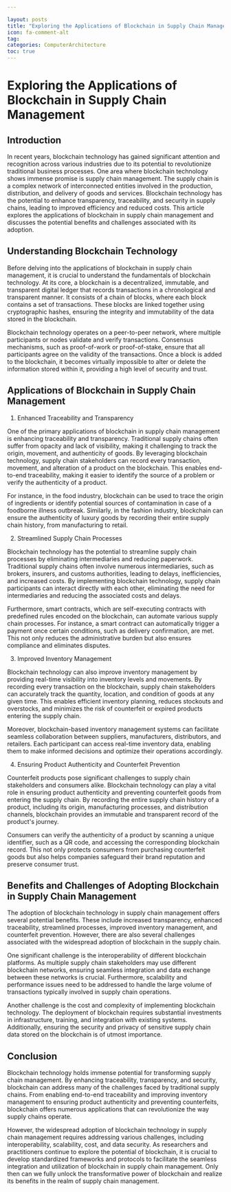 ```yaml
---

layout: posts
title: "Exploring the Applications of Blockchain in Supply Chain Management"
icon: fa-comment-alt
tag:      
categories: ComputerArchitecture
toc: true
---
```




# Exploring the Applications of Blockchain in Supply Chain Management

## Introduction

In recent years, blockchain technology has gained significant attention and recognition across various industries due to its potential to revolutionize traditional business processes. One area where blockchain technology shows immense promise is supply chain management. The supply chain is a complex network of interconnected entities involved in the production, distribution, and delivery of goods and services. Blockchain technology has the potential to enhance transparency, traceability, and security in supply chains, leading to improved efficiency and reduced costs. This article explores the applications of blockchain in supply chain management and discusses the potential benefits and challenges associated with its adoption.

## Understanding Blockchain Technology

Before delving into the applications of blockchain in supply chain management, it is crucial to understand the fundamentals of blockchain technology. At its core, a blockchain is a decentralized, immutable, and transparent digital ledger that records transactions in a chronological and transparent manner. It consists of a chain of blocks, where each block contains a set of transactions. These blocks are linked together using cryptographic hashes, ensuring the integrity and immutability of the data stored in the blockchain.

Blockchain technology operates on a peer-to-peer network, where multiple participants or nodes validate and verify transactions. Consensus mechanisms, such as proof-of-work or proof-of-stake, ensure that all participants agree on the validity of the transactions. Once a block is added to the blockchain, it becomes virtually impossible to alter or delete the information stored within it, providing a high level of security and trust.

## Applications of Blockchain in Supply Chain Management

1. Enhanced Traceability and Transparency

One of the primary applications of blockchain in supply chain management is enhancing traceability and transparency. Traditional supply chains often suffer from opacity and lack of visibility, making it challenging to track the origin, movement, and authenticity of goods. By leveraging blockchain technology, supply chain stakeholders can record every transaction, movement, and alteration of a product on the blockchain. This enables end-to-end traceability, making it easier to identify the source of a problem or verify the authenticity of a product.

For instance, in the food industry, blockchain can be used to trace the origin of ingredients or identify potential sources of contamination in case of a foodborne illness outbreak. Similarly, in the fashion industry, blockchain can ensure the authenticity of luxury goods by recording their entire supply chain history, from manufacturing to retail.

2. Streamlined Supply Chain Processes

Blockchain technology has the potential to streamline supply chain processes by eliminating intermediaries and reducing paperwork. Traditional supply chains often involve numerous intermediaries, such as brokers, insurers, and customs authorities, leading to delays, inefficiencies, and increased costs. By implementing blockchain technology, supply chain participants can interact directly with each other, eliminating the need for intermediaries and reducing the associated costs and delays.

Furthermore, smart contracts, which are self-executing contracts with predefined rules encoded on the blockchain, can automate various supply chain processes. For instance, a smart contract can automatically trigger a payment once certain conditions, such as delivery confirmation, are met. This not only reduces the administrative burden but also ensures compliance and eliminates disputes.

3. Improved Inventory Management

Blockchain technology can also improve inventory management by providing real-time visibility into inventory levels and movements. By recording every transaction on the blockchain, supply chain stakeholders can accurately track the quantity, location, and condition of goods at any given time. This enables efficient inventory planning, reduces stockouts and overstocks, and minimizes the risk of counterfeit or expired products entering the supply chain.

Moreover, blockchain-based inventory management systems can facilitate seamless collaboration between suppliers, manufacturers, distributors, and retailers. Each participant can access real-time inventory data, enabling them to make informed decisions and optimize their operations accordingly.

4. Ensuring Product Authenticity and Counterfeit Prevention

Counterfeit products pose significant challenges to supply chain stakeholders and consumers alike. Blockchain technology can play a vital role in ensuring product authenticity and preventing counterfeit goods from entering the supply chain. By recording the entire supply chain history of a product, including its origin, manufacturing processes, and distribution channels, blockchain provides an immutable and transparent record of the product's journey.

Consumers can verify the authenticity of a product by scanning a unique identifier, such as a QR code, and accessing the corresponding blockchain record. This not only protects consumers from purchasing counterfeit goods but also helps companies safeguard their brand reputation and preserve consumer trust.

## Benefits and Challenges of Adopting Blockchain in Supply Chain Management

The adoption of blockchain technology in supply chain management offers several potential benefits. These include increased transparency, enhanced traceability, streamlined processes, improved inventory management, and counterfeit prevention. However, there are also several challenges associated with the widespread adoption of blockchain in the supply chain.

One significant challenge is the interoperability of different blockchain platforms. As multiple supply chain stakeholders may use different blockchain networks, ensuring seamless integration and data exchange between these networks is crucial. Furthermore, scalability and performance issues need to be addressed to handle the large volume of transactions typically involved in supply chain operations.

Another challenge is the cost and complexity of implementing blockchain technology. The deployment of blockchain requires substantial investments in infrastructure, training, and integration with existing systems. Additionally, ensuring the security and privacy of sensitive supply chain data stored on the blockchain is of utmost importance.

## Conclusion

Blockchain technology holds immense potential for transforming supply chain management. By enhancing traceability, transparency, and security, blockchain can address many of the challenges faced by traditional supply chains. From enabling end-to-end traceability and improving inventory management to ensuring product authenticity and preventing counterfeits, blockchain offers numerous applications that can revolutionize the way supply chains operate.

However, the widespread adoption of blockchain technology in supply chain management requires addressing various challenges, including interoperability, scalability, cost, and data security. As researchers and practitioners continue to explore the potential of blockchain, it is crucial to develop standardized frameworks and protocols to facilitate the seamless integration and utilization of blockchain in supply chain management. Only then can we fully unlock the transformative power of blockchain and realize its benefits in the realm of supply chain management.